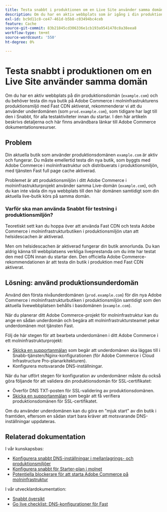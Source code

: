 ```yaml
---
title: Testa snabbt i produktionen om en Live Site använder samma domän
description: Om du har en aktiv webbplats som är igång i din produktionsdomän (&grave;example.com&grave;) och du behöver testa din nya butik på Adobe Commerce i molninfrastrukturens produktionsmiljö med Fastly CDN aktiverat, rekommenderar vi att du använder underdomänen (som "prod.example.com"), som tidigare har lagt till den i Fastly, för alla testaktiviteter före start. I den här artikeln beskrivs detaljerna och här finns användbara länkar till Adobe Commerce dokumentationsresurser.
exl-id: bc9d11c8-ce47-461d-b5b8-c03494bc4ceb
feature: Cache
source-git-commit: 83b21845cd306336e1cb193a9541478c8a38eea8
workflow-type: tm+mt
source-wordcount: '550'
ht-degree: 0%

---
```


# Testa snabbt i produktionen om en Live Site använder samma domän

Om du har en aktiv webbplats på din produktionsdomän (`example.com`) och du behöver testa din nya butik på Adobe Commerce i molninfrastrukturens produktionsmiljö med Fast CDN aktiverat, rekommenderar vi att du använder underdomänen (som `prod.example.com`), som tidigare har lagt till den i Snabbt, för alla testaktiviteter innan du startar. I den här artikeln beskrivs detaljerna och här finns användbara länkar till Adobe Commerce dokumentationsresurser.

## Problem

Din aktuella butik som använder produktionsdomänen `example.com` är aktiv och fungerar. Du måste emellertid testa din nya butik, som byggts med Adobe Commerce i molninfrastruktur och distribuerats i produktionsmiljön, med tjänsten Fast full page cache aktiverad.

Problemet är att produktionsmiljön i ditt Adobe Commerce i molninfrastrukturprojekt använder samma Live-domän (`example.com`), och du kan inte växla din nya webbplats till den här domänen samtidigt som din aktuella live-butik körs på samma domän.

### Varför ska man använda Snabbt för testning i produktionsmiljön?

Teoretiskt sett kan du hoppa över att använda Fast CDN och testa Adobe Commerce i molninfrastrukturbutiken i produktionsmiljön utan att helsidescachen är aktiverad.

Men om helsidescachen är aktiverad fungerar din butik annorlunda. Du kan aldrig känna till webbplatsens verkliga liveprestanda om du inte har testat den med CDN innan du startar den. Den officiella Adobe Commerce-rekommendationen är att testa din butik i produktion med Fast CDN aktiverat.

## Lösning: använd produktionsunderdomän

Använd den första nivåunderdomänen (`prod.example.com`) för din nya Adobe Commerce i molninfrastrukturbutiken i produktionsmiljön samtidigt som den aktuella livewebbplatsen behålls i basdomänen (`example.com`).

När du planerar ditt Adobe Commerce-projekt för molninfrastruktur kan du ange en sådan underdomän och begära att molninfrastruktursteamet pekar underdomänen mot tjänsten Fast.

Följ de här stegen för att bearbeta underdomänen i ditt Adobe Commerce i ett molninfrastrukturprojekt:

* [Skicka en supportanmälan](/help/help-center-guide/help-center/magento-help-center-user-guide.md#submit-ticket) som begär att underdomänen ska läggas till i Snabb-tjänsten/Nginx-konfigurationen (för Adobe Commerce i Cloud Infrastructure Pro-planarkitekturen).
* Konfigurera motsvarande DNS-inställningar.

När du har utfört stegen för konfiguration av underdomäner måste du också göra följande för att validera din produktionsdomän för SSL-certifikatet:

* Överför DNS TXT-posten för SSL-validering av produktionsdomänen.
* [Skicka en supportanmälan](/help/help-center-guide/help-center/magento-help-center-user-guide.md#submit-ticket) som begär att få verifiera produktionsdomänen för SSL-certifikatet.

Om du använder underdomänen kan du göra en &quot;mjuk start&quot; av din butik i framtiden, eftersom en sådan start bara kräver att motsvarande DNS-inställningar uppdateras.

## Relaterad dokumentation

I vår kunskapsbas:

* [Konfigurera snabbt DNS-inställningar i mellanlagrings- och produktionsmiljöer](https://experienceleague.adobe.com/docs/commerce-knowledge-base/kb/how-to/configure-fastly-dns-settings-on-staging-and-production-environments.html)
* [Konfigurera snabbt för Starter-plan i molnet](https://experienceleague.adobe.com/docs/commerce-knowledge-base/kb/how-to/set-up-fastly-for-starter-plan-on-cloud.html)
* [Potentiella blockerare för att starta Adobe Commerce på molninfrastruktur](https://experienceleague.adobe.com/docs/commerce-knowledge-base/kb/troubleshooting/miscellaneous/blockers-launching-on-magento-commerce-cloud.html)

I vår utvecklardokumentation:

* [Snabbt översikt](https://experienceleague.adobe.com/docs/commerce-cloud-service/user-guide/cdn/fastly.html)
* [Go live checklist: DNS-konfigurationer för Fast](https://experienceleague.adobe.com/docs/commerce-cloud-service/user-guide/launch/checklist.html)
